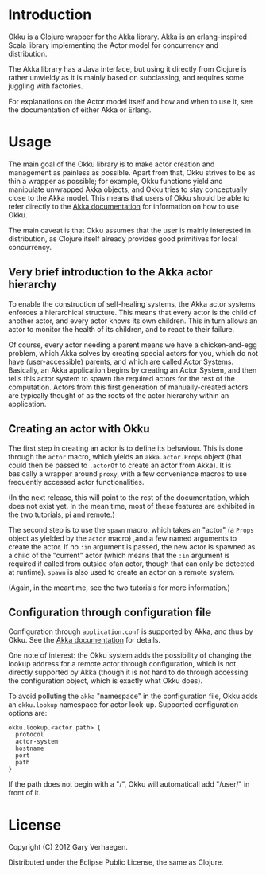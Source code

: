 # Introduction

Okku is a Clojure wrapper for the Akka library. Akka is an erlang-inspired
Scala library implementing the Actor model for concurrency and distribution.

The Akka library has a Java interface, but using it directly from Clojure is
rather unwieldy as it is mainly based on subclassing, and requires some
juggling with factories.

For explanations on the Actor model itself and how and when to use it, see the
documentation of either Akka or Erlang.

# Usage

The main goal of the Okku library is to make actor creation and management as
painless as possible. Apart from that, Okku strives to be as thin a wrapper as
possible; for example, Okku functions yield and manipulate unwrapped Akka
objects, and Okku tries to stay conceptually close to the Akka model. This
means that users of Okku should be able to refer directly to the [Akka
documentation](http://akka.io/docs/) for information on how to use Okku.

The main caveat is that Okku assumes that the user is mainly interested in
distribution, as Clojure itself already provides good primitives for local
concurrency.

## Very brief introduction to the Akka actor hierarchy

To enable the construction of self-healing systems, the Akka actor systems
enforces a hierarchical structure. This means that every actor is the child of
another actor, and every actor knows its own children. This in turn allows an
actor to monitor the health of its children, and to react to their failure.

Of course, every actor needing a parent means we have a chicken-and-egg
problem, which Akka solves by creating special actors for you, which do not
have (user-accessible) parents, and which are called Actor Systems. Basically,
an Akka application begins by creating an Actor System, and then tells this
actor system to spawn the required actors for the rest of the computation.
Actors from this first generation of manually-created actors are typically
thought of as the roots of the actor hierarchy within an application.

## Creating an actor with Okku

The first step in creating an actor is to define its behaviour. This is done
through the ``actor`` macro, which yields an ``akka.actor.Props`` object (that
could then be passed to ``.actorOf`` to create an actor from Akka). It is
basically a wrapper around ``proxy``, with a few convenience macros to use
frequently accessed actor functionalities.

(In the next release, this will point to the rest of the documentation, which
does not exist yet. In the mean time, most of these features are exhibited in
the two tutorials, [pi](https://github.com/gaverhae/okku-pi) and
[remote](https://github.com/gaverhae/okku-remote).)

The second step is to use the ``spawn`` macro, which takes an "actor" (a
``Props`` object as yielded by the ``actor`` macro) ,and a few named arguments
to create the actor. If no ``:in`` argument is passed, the new actor is spawned
as a child of the "current" actor (which means that the ``:in`` argument is
required if called from outside ofan actor, though that can only be detected at
runtime). ``spawn`` is also used to create an actor on a remote system.

(Again, in the meantime, see the two tutorials for more information.)

## Configuration through configuration file

Configuration through ``application.conf`` is supported by Akka, and thus by
Okku. See the [Akka documentation](http://akka.io/docs/) for details.

One note of interest: the Okku system adds the possibility of changing the
lookup address for a remote actor through configuration, which is not directly
supported by Akka (though it is not hard to do through accessing the
configuration object, which is exactly what Okku does).

To avoid polluting the ``akka`` "namespace" in the configuration file, Okku
adds an ``okku.lookup`` namespace for actor look-up. Supported configuration
options are:
```
okku.lookup.<actor path> {
  protocol
  actor-system
  hostname
  port
  path
}
```

If the path does not begin with a "/", Okku will automaticall add "/user/" in
front of it.

# License

Copyright (C) 2012 Gary Verhaegen.

Distributed under the Eclipse Public License, the same as Clojure.
